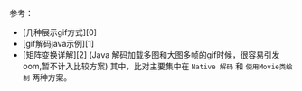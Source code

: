 
参考：
- [几种展示gif方式][0]
- [gif解码java示例][1]
- [矩阵变换详解][2]
(Java 解码加载多图和大图多帧的gif时候，很容易引发oom,暂不计入比较方案)
其中，比对主要集中在 ``Native 解码`` 和 ``使用Movie类绘制`` 两种方案。